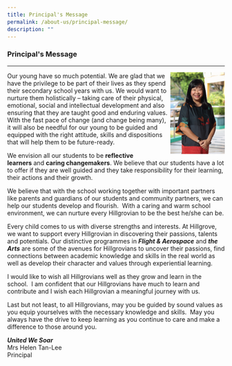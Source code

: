 ```yaml
---
title: Principal's Message
permalink: /about-us/principal-message/
description: ""
---
```


### **Principal's Message**
-----------------------------------------------------------------

<img src="/images/principal.jpg" 
     style="width:25%" align = right>
		 
Our young have so much potential. We are glad that we have the privilege to be part of their lives as they spend their secondary school years with us. We would want to nurture them holistically – taking care of their physical, emotional, social and intellectual development and also ensuring that they are taught good and enduring values.  With the fast pace of change (and change being many), it will also be needful for our young to be guided and equipped with the right attitude, skills and dispositions that will help them to be future-ready.

We envision all our students to be **reflective learners** and **caring changemakers**. We believe that our students have a lot to offer if they are well guided and they take responsibility for their learning, their actions and their growth.

We believe that with the school working together with important partners like parents and guardians of our students and community partners, we can help our students develop and flourish.  With a caring and warm school environment, we can nurture every Hillgrovian to be the best he/she can be.

Every child comes to us with diverse strengths and interests. At Hillgrove, we want to support every Hillgrovian in discovering their passions, talents and potentials. Our distinctive programmes in **_Flight & Aerospace_** and **_the Arts_** are some of the avenues for Hillgrovians to uncover their passions, find connections between academic knowledge and skills in the real world as well as develop their character and values through experiential learning.

I would like to wish all Hillgrovians well as they grow and learn in the school.  I am confident that our Hillgrovians have much to learn and contribute and I wish each Hillgrovian a meaningful journey with us.

Last but not least, to all Hillgrovians, may you be guided by sound values as you equip yourselves with the necessary knowledge and skills.  May you always have the drive to keep learning as you continue to care and make a difference to those around you.

**_United We Soar_** <br>
Mrs Helen Tan-Lee<br>
Principal